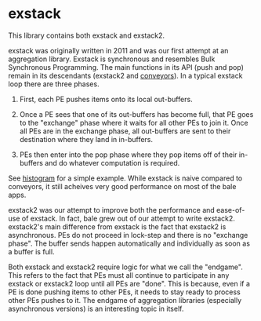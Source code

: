 # exstack

This library contains both exstack and exstack2.

exstack was originally written in 2011 and was our first attempt at an aggregation library. Exstack is synchronous and resembles Bulk Synchronous Programming. The main functions in its API (push and pop)
remain in its descendants (exstack2 and [conveyors](../convey/README.md)). In a typical exstack loop there are
three phases. 

 1. First, each PE pushes items onto its local out-buffers. 
    
 2. Once a PE sees that one of its out-buffers has become
    full, that PE goes to the "exchange" phase where it waits for all
    other PEs to join it. Once all PEs are in the exchange phase, all
    out-buffers are sent to their destination where they land in
    in-buffers. 

 3. PEs then enter into the pop phase where they pop items off
    of their in-buffers and do whatever computation is required. 

See [histogram](../apps/histo_src/README.md) for a simple example. While exstack is naive compared to conveyors, it still acheives very good performance on most of the bale apps.

exstack2 was our attempt to improve both the performance and ease-of-use of exstack. In fact, bale grew out of our attempt to write exstack2. exstack2's main difference from exstack is the fact that exstack2 is asynchronous. PEs do not proceed in lock-step and there is no "exchange phase". The buffer sends happen automatically and individually as soon as a buffer is full. 

Both exstack and exstack2 require logic for what we call the "endgame". This refers to the fact that PEs must all continue to participate in any exstack or exstack2 loop until all PEs are "done". This is because, even if a PE is done pushing items to other PEs, it needs to stay ready to process other PEs pushes to it. The endgame of aggregation libraries (especially asynchronous versions) is an interesting topic in itself.


